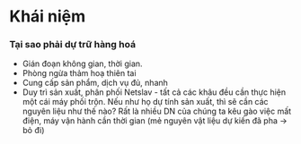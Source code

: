 # Khái niệm
### Tại sao phải dự trữ hàng hoá
- Gián đoạn không gian, thời gian.
- Phòng ngừa thảm hoạ thiên tai
- Cung cấp sản phẩm, dịch vụ đủ, nhanh 
- Duy trì sản xuất, phân phối 
Netslav - tất cả các khâu đều cần thực hiện một cái máy phối trộn. Nếu như họ dự tính sản xuất, thì sẽ cần các nguyên liệu như thế nào?
Rất là nhiều DN của chúng ta kêu gào việc mất điện, máy vận hành cần thời gian (mẻ nguyên vật liệu dự kiến đã pha -> bỏ đi)